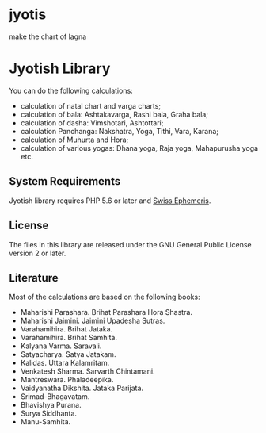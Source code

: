 
# jyotis
make the chart of lagna

# Jyotish Library

You can do the following calculations:

* calculation of natal chart and varga charts;
* calculation of bala: Ashtakavarga, Rashi bala, Graha bala;
* calculation of dasha: Vimshotari, Ashtottari;
* calculation Panchanga: Nakshatra, Yoga, Tithi, Vara, Karana;
* calculation of Muhurta and Hora;
* calculation of various yogas: Dhana yoga, Raja yoga, Mahapurusha yoga etc.

## System Requirements

Jyotish library requires PHP 5.6 or later and [Swiss Ephemeris](https://github.com/kunjara/swetest).

## License

The files in this library are released under the GNU General Public License version 2 or later.

## Literature

Most of the calculations are based on the following books:

* Maharishi Parashara. Brihat Parashara Hora Shastra.
* Maharishi Jaimini. Jaimini Upadesha Sutras.
* Varahamihira. Brihat Jataka.
* Varahamihira. Brihat Samhita.
* Kalyana Varma. Saravali.
* Satyacharya. Satya Jatakam.
* Kalidas. Uttara Kalamritam.
* Venkatesh Sharma. Sarvarth Chintamani.
* Mantreswara. Phaladeepika.
* Vaidyanatha Dikshita. Jataka Parijata.
* Srimad-Bhagavatam.
* Bhavishya Purana.
* Surya Siddhanta.
* Manu-Samhita.

